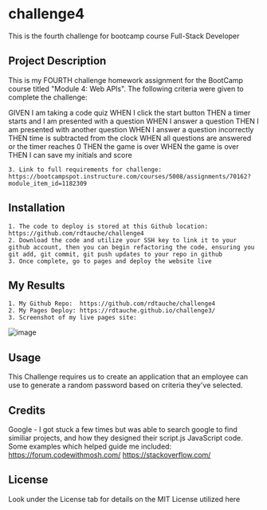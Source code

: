# challenge4
This is the fourth challenge for bootcamp course Full-Stack Developer

## Project Description

This is my FOURTH challenge homework assignment for the BootCamp course titled "Module 4: Web APIs".  The following criteria were given to complete the challenge:

GIVEN I am taking a code quiz
WHEN I click the start button
THEN a timer starts and I am presented with a question
WHEN I answer a question
THEN I am presented with another question
WHEN I answer a question incorrectly
THEN time is subtracted from the clock
WHEN all questions are answered or the timer reaches 0
THEN the game is over
WHEN the game is over
THEN I can save my initials and score

    3. Link to full requirements for challenge:  https://bootcampspot.instructure.com/courses/5008/assignments/70162?module_item_id=1182309

## Installation

    1. The code to deploy is stored at this Github location:  https://github.com/rdtauche/challenge4
    2. Download the code and utilize your SSH key to link it to your github account, then you can begin refactoring the code, ensuring you git add, git commit, git push updates to your repo in github
    3. Once complete, go to pages and deploy the website live

## My Results
    1. My Github Repo:  https://github.com/rdtauche/challenge4
    2. My Pages Deploy: https://rdtauche.github.io/challenge3/
    3. Screenshot of my live pages site:
![image](https://github.com/rdtauche/challenge3/assets/57552771/871ab457-d0fa-460d-9e29-94be2c42d302)


## Usage

This Challenge requires us to create an application that an employee can use to generate a random password based on criteria they've selected. 

## Credits

Google - I got stuck a few times but was able to search google to find similiar projects, and how they designed their script.js JavaScript code.  Some examples which helped guide me included:
https://forum.codewithmosh.com/
https://stackoverflow.com/

## License

Look under the License tab for details on the MIT License utilized here

